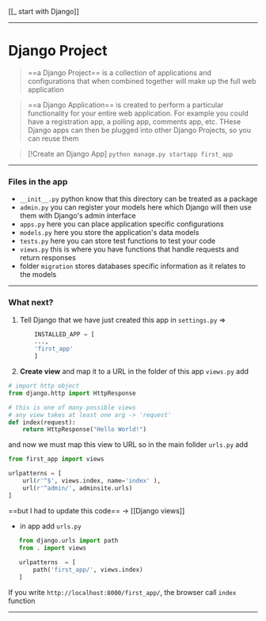 [[_ start with Django]]



---
# Django Project
> ==a Django Project== is a collection of applications and configurations that when combined together will make up the full web application

> ==a Django Application== is created to perform a particular functionality for your entire web application. For example you could have a registration app, a polling app, comments app, etc.
> THese Django apps can then be plugged into other Django Projects, so you can reuse them

>[!Create an Django App]
`python manage.py startapp first_app`

----
### Files in the app
- `__init__.py` python know that this directory can be treated as a package
- `admin.py` you can register your models here which Django will then use them with Django's admin interface
- `apps.py` here you can place application specific configurations
- `models.py` here you store the application's data models
- `tests.py` here you can store test functions to test your code
- `views.py` this is where you have functions that handle requests and return responses
- folder `migration` stores databases specific information as it relates to the models

---
### What next?
1. Tell Django that we have just created this app 
	in `settings.py` => 
	```python
		INSTALLED_APP = [ 
		...,
		'first_app'
		]
	```


2. **Create view** and map it to a URL
in the folder of this app `views.py` add



```python
# import http object 
from django.http import HttpResponse

# this is one of many possible views
# any view takes at least one arg -> 'request'
def index(request):
	return HttpResponse("Hello World!")
```

and now we must map this view to URL
so
in the main follder `urls.py` add
```python
from first_app import views

urlpatterns = [
	url(r'^$', views.index, name='index' ),
	url(r'^admin/', adminsite.urls)
]
```

==but I had to update this code==
-> [[Django views]]
- in app add `urls.py`
```python
   from django.urls import path
   from . import views
   
   urlpatterns  = [
       path('first_app/', views.index)
   ]
```
If you write `http://localhost:8000/first_app/`, the browser call `index` function

----







